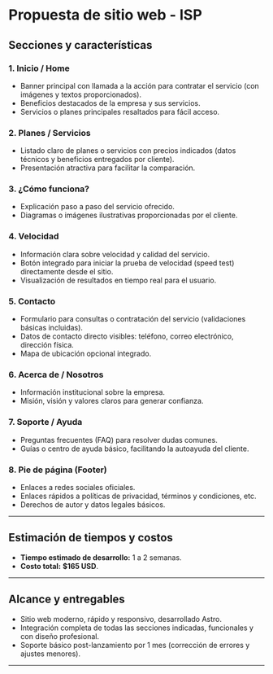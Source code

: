 # Propuesta de sitio web - ISP

## Secciones y características

### 1. Inicio / Home  
- Banner principal con llamada a la acción para contratar el servicio (con imágenes y textos proporcionados).  
- Beneficios destacados de la empresa y sus servicios.  
- Servicios o planes principales resaltados para fácil acceso.

### 2. Planes / Servicios  
- Listado claro de planes o servicios con precios indicados (datos técnicos y beneficios entregados por cliente).  
- Presentación atractiva para facilitar la comparación.

### 3. ¿Cómo funciona?  
- Explicación paso a paso del servicio ofrecido.  
- Diagramas o imágenes ilustrativas proporcionadas por el cliente.

### 4. Velocidad  
- Información clara sobre velocidad y calidad del servicio.  
- Botón integrado para iniciar la prueba de velocidad (speed test) directamente desde el sitio.  
- Visualización de resultados en tiempo real para el usuario.

### 5. Contacto  
- Formulario para consultas o contratación del servicio (validaciones básicas incluidas).  
- Datos de contacto directo visibles: teléfono, correo electrónico, dirección física.  
- Mapa de ubicación opcional integrado.

### 6. Acerca de / Nosotros  
- Información institucional sobre la empresa.  
- Misión, visión y valores claros para generar confianza.

### 7. Soporte / Ayuda  
- Preguntas frecuentes (FAQ) para resolver dudas comunes.  
- Guías o centro de ayuda básico, facilitando la autoayuda del cliente.

### 8. Pie de página (Footer)  
- Enlaces a redes sociales oficiales.  
- Enlaces rápidos a políticas de privacidad, términos y condiciones, etc.  
- Derechos de autor y datos legales básicos.

---

## Estimación de tiempos y costos

- **Tiempo estimado de desarrollo:** 1 a 2 semanas.  
- **Costo total:** **$165 USD**.

---

## Alcance y entregables

- Sitio web moderno, rápido y responsivo, desarrollado Astro.  
- Integración completa de todas las secciones indicadas, funcionales y con diseño profesional.  
- Soporte básico post-lanzamiento por 1 mes (corrección de errores y ajustes menores).
---
